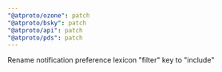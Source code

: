 ```yaml
---
"@atproto/ozone": patch
"@atproto/bsky": patch
"@atproto/api": patch
"@atproto/pds": patch
---
```


Rename notification preference lexicon "filter" key to "include"
